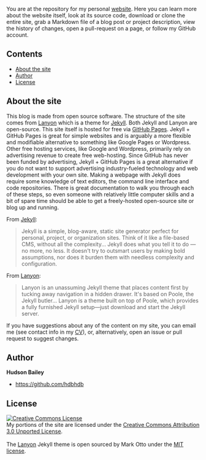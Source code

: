 You are at the repository for my personal [website](https://hudsonbailey.org). Here you can learn more about the website itself, look at its source code, download or clone the entire site, grab a Markdown file of a blog post or project description, view the history of changes, open a pull-request on a page, or follow my GitHub account.

## Contents

- [About the site](#about-the-site)
- [Author](#author)
- [License](#license)


## About the site

This blog is made from open source software. The structure of the site comes from [Lanyon](http://lanyon.getpoole.com) which is a theme for [Jekyll](http://jekyllrb.com). Both Jekyll and Lanyon are open-source. This site itself is hosted for free via [GitHub Pages](https://pages.github.com). Jekyll + GitHub Pages is great for simple websites and is arguably a more flexible and modifiable alternative to something like Google Pages or Wordpress. Other free hosting services, like Google and Wordpress, primarily rely on advertising revenue to create free web-hosting. Since GitHub has never been funded by advertising, Jekyll + GitHub Pages is a great alternative if you do not want to support advertising industry-fueled technology and web development with your own site. Making a webpage with Jekyll does require some knowledge of text editors, the command line interface and code repositories. There is great documentation to walk you through each of these steps, so even someone with relatively little computer skills and a bit of spare time should be able to get a freely-hosted open-source site or blog up and running.

From [Jekyll](https://github.com/jekyll/jekyll#philosophy):
  >Jekyll is a simple, blog-aware, static site generator perfect for personal, project, or organization sites. Think of it like a file-based CMS, without all the complexity... Jekyll does what you tell it to do — no more, no less. It doesn't try to outsmart users by making bold assumptions, nor does it burden them with needless complexity and configuration.



From [Lanyon](https://github.com/poole/lanyon#lanyon):
  >Lanyon is an unassuming Jekyll theme that places content first by tucking away navigation in a hidden drawer. It's based on Poole, the Jekyll butler... Lanyon is a theme built on top of Poole, which provides a fully furnished Jekyll setup—just download and start the Jekyll server.


If you have suggestions about any of the content on my site, you can email me (see contact info in my [CV](/cv)), or, alternatively, open an issue or pull request to suggest changes.

## Author

**Hudson Bailey**
- <https://github.com/hdbhdb>


## License
<a rel="license" href="http://creativecommons.org/licenses/by/3.0/"><img alt="Creative Commons License" style="border-width:0" src="https://i.creativecommons.org/l/by/3.0/88x31.png" /></a><br />My portions of the site are licensed under the  <a rel="license" href="http://creativecommons.org/licenses/by/3.0/">Creative Commons Attribution 3.0 Unported License</a>.
<br><br>
The [Lanyon](https://github.com/poole/lanyon) Jekyll theme is open sourced by Mark Otto under the [MIT license](LICENSE.md).
